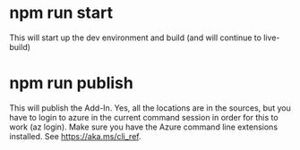 # npm run start
This will start up the dev environment and build (and will continue to live-build)

# npm run publish
This will publish the Add-In. Yes, all the locations are in the sources, but you have to login to azure in the current command session in order for this to work (az login). Make sure you have the Azure command line extensions installed. See https://aka.ms/cli_ref.
